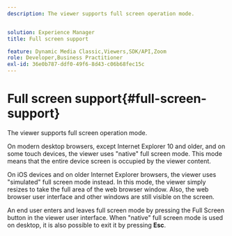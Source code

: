 ```yaml
---
description: The viewer supports full screen operation mode.


solution: Experience Manager
title: Full screen support

feature: Dynamic Media Classic,Viewers,SDK/API,Zoom
role: Developer,Business Practitioner
exl-id: 36e0b787-ddf0-49f6-8d43-c06b68fec15c
---
```

# Full screen support{#full-screen-support}

The viewer supports full screen operation mode.

On modern desktop browsers, except Internet Explorer 10 and older, and on some touch devices, the viewer uses "native" full screen mode. This mode means that the entire device screen is occupied by the viewer content.

On iOS devices and on older Internet Explorer browsers, the viewer uses "simulated" full screen mode instead. In this mode, the viewer simply resizes to take the full area of the web browser window. Also, the web browser user interface and other windows are still visible on the screen.

An end user enters and leaves full screen mode by pressing the Full Screen button in the viewer user interface. When "native" full screen mode is used on desktop, it is also possible to exit it by pressing **Esc**.

